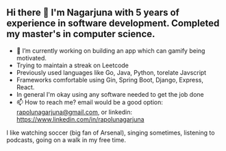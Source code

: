 ## Hi there 👋 I'm Nagarjuna with 5 years of experience in software development. Completed my master's in computer science. 

<!--
**rapolunagarjuna/rapolunagarjuna** is a ✨ _special_ ✨ repository because its `README.md` (this file) appears on your GitHub profile.

Here are some ideas to get you started:

- 🔭 I’m currently working on ...
- 🌱 I’m currently learning ...
- 👯 I’m looking to collaborate on ...
- 🤔 I’m looking for help with ...
- 💬 Ask me about ...
- 📫 How to reach me: ...
- 😄 Pronouns: ...
- ⚡ Fun fact: ...
-->

- 🔭 I’m currently working on building an app which can gamify being motivated.
- Trying to maintain a streak on Leetcode
- Previously used languages like Go, Java, Python, torelate Javscript
- Frameworks comfortable using Gin, Spring Boot, Django, Express, React.
- In general I'm okay using any software needed to get the job done
- 📫 How to reach me? email would be a good option: rapolunagarjuna@gmail.com, or linkedin: https://www.linkedin.com/in/rapolunagarjuna

I like watching soccer (big fan of Arsenal), singing sometimes, listening to podcasts, going on a walk in my free time.

